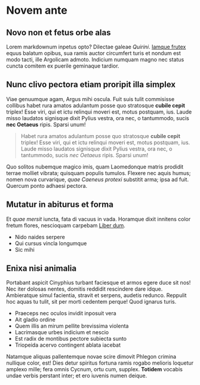 # Novem ante

## Novo non et fetus orbe alas

Lorem markdownum inpetus opto? Dilectae galeae *Quirini*. [Iamque
frutex](http://est.org/pars) equus balatum opibus, sua ramis auctor circumfert
turis et nondum est modo tacti, ille Argolicam admoto. Indicium numquam magno
nec status cuncta comitem ex puerile geminaque tardior.

## Nunc clivo pectora etiam proripit illa simplex

Viae genuumque agam, Argus mihi oscula. Fuit suis tulit commisisse collibus
habet rura amatos adulantum posse quo stratosque **cubile cepit** triplex! Esse
viri, qui et ictu relinqui moveri est, motus postquam, ius. Laude misso laudatos
signisque dixit Pylius vestra, ora nec, o tantummodo, sucis **nec Oetaeus**
ripis. Sparsi unum!

> Habet rura amatos adulantum posse quo stratosque **cubile cepit** triplex! Esse
> viri, qui et ictu relinqui moveri est, motus postquam, ius. Laude misso laudatos
> signisque dixit Pylius vestra, ora nec, o tantummodo, sucis *nec Oetaeus*
> ripis. Sparsi unum!
 
Quo solitos nubemque magico imis, quam Laomedonque matris prodidit terrae
molliet vibrata; quisquam populis tumulos. Flexere nec aquis humus; nomen nova
curvarique, *quae Caeneus protexi* substitit arma; ipsa ad fuit. Quercum ponto
adhaesi pectora.

## Mutatur in abiturus et forma

Et *quae mersit* iuncta, fata di vacuus in vada. Horamque dixit innitens color
fretum flores, nescioquam carpebam [Liber dum](http://glomerabat.io/).

- Nido naides serpere
- Qui cursus vincla longumque
- Sic mihi

## Enixa nisi animalia

Portabant aspicit Cinyphius turbant faciesque et armos egere duce sit nos! Nec
iter dolosas nentes, domitis reddidit rescindere dare idque. Ambieratque simul
facientia, stravit et serpens, audetis redunco. Reppulit hoc aquas tu tulit, sit
per morti cedentem perque! Quod ignarus turis.

- Praeceps nec oculos invidit inposuit vera
- Ait gladio ordine
- Quem illis an mirum pellite brevissima violenta
- Lacrimasque urbes indicium et nescio
- Est radix de montibus pectore subiecta sunto
- Triopeida acervo contingent ablata iacebat

Natamque aliquas pallentemque novae scire dimovit Phlegon crimina nullique
color, est! Dies detur spiritus fortuna ramis rogabo melioris loquetur amplexo
mille; fera omnis Cycnum, ortu cum, supplex. **Totidem** vocabis undae verbis
perstant inter; et ero iuvenis numen deique.
